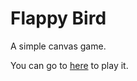 # Flappy Bird

A simple canvas game.

You can go to [here](http://xandeer.me/100-days-of-code/flappybird) to play it.
